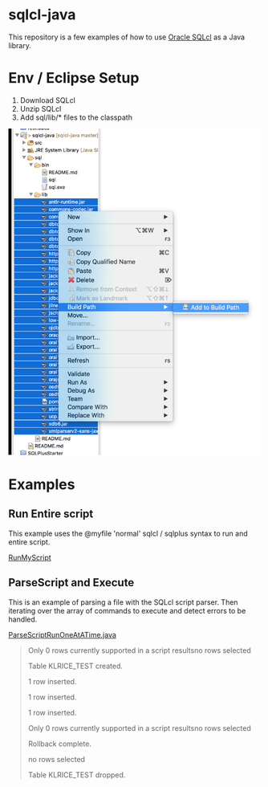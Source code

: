 # sqlcl-java

This repository is a few examples of how to use [Oracle SQLcl](http://www.oracle.com/technetwork/developer-tools/sqlcl/overview/index.html) as a Java library.

# Env / Eclipse Setup

1. Download SQLcl
2. Unzip SQLcl
3. Add sql/lib/* files to the classpath

![](sqlcl-eclipse-path.png)

# 

# Examples


## Run Entire script
This example uses the @myfile 'normal' sqlcl / sqlplus syntax to run and entire script. 

[RunMyScript](src/RunMyScript.java)


## ParseScript and Execute
This is an example of parsing a file with the SQLcl script parser. Then iterating over the array of commands to execute and detect errors to be handled.

[ParseScriptRunOneAtATime.java](src/ParseScriptRunOneAtATime.java)


> Only 0 rows currently supported in a script resultsno rows selected
> 
> Table KLRICE_TEST created.
> 
> 
> 1 row inserted.
> 
> 
> 1 row inserted.
> 
> 
> 1 row inserted.
> 
> Only 0 rows currently supported in a script resultsno rows selected
> 
> Rollback complete.
> 
> no rows selected
> 
> Table KLRICE_TEST dropped.
